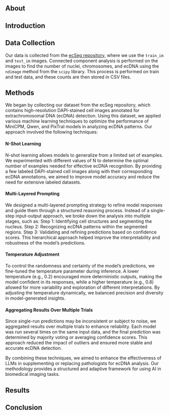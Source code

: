 ## About

## Introduction

## Data Collection
Our data is collected from the <a href="https://data.mendeley.com/datasets/m7n3zvg539/6">ecSeg repository</a>, where we use the `train_im` and `test_im` images. Connected component analysis is performed on the images to find the number of nuclei, chromosomes, and ecDNA using the `ndimage` method from the `scipy` library. This process is performed on train and test data, and these counts are then stored in CSV files.

## Methods
We began by collecting our dataset from the ecSeg repository, which contains high-resolution DAPI-stained cell images annotated for extrachromosomal DNA (ecDNA) detection. Using this dataset, we applied various machine learning techniques to optimize the performance of MiniCPM, Qwen, and PixTral models in analyzing ecDNA patterns. Our approach involved the following techniques:

#### **N-Shot Learning**
N-shot learning allows models to generalize from a limited set of examples. We experimented with different values of N to determine the optimal number of examples needed for effective ecDNA recognition. By providing a few labeled DAPI-stained cell images along with their corresponding ecDNA annotations, we aimed to improve model accuracy and reduce the need for extensive labeled datasets.

#### **Multi-Layered Prompting**
We designed a multi-layered prompting strategy to refine model responses and guide them through a structured reasoning process. Instead of a single-step input-output approach, we broke down the analysis into multiple stages, such as:
Step 1: Identifying cell structures and segmenting the nucleus.
Step 2: Recognizing ecDNA patterns within the segmented regions.
Step 3: Validating and refining predictions based on confidence scores.
This hierarchical approach helped improve the interpretability and robustness of the model’s predictions.

#### **Temperature Adjustment**
To control the randomness and certainty of the model’s predictions, we fine-tuned the temperature parameter during inference. A lower temperature (e.g., 0.2) encouraged more deterministic outputs, making the model confident in its responses, while a higher temperature (e.g., 0.8) allowed for more variability and exploration of different interpretations. By adjusting the temperature dynamically, we balanced precision and diversity in model-generated insights.

#### **Aggregating Results Over Multiple Trials**
Since single-run predictions may be inconsistent or subject to noise, we aggregated results over multiple trials to enhance reliability. Each model was run several times on the same input data, and the final prediction was determined by majority voting or averaging confidence scores. This approach reduced the impact of outliers and ensured more stable and accurate ecDNA detection.

By combining these techniques, we aimed to enhance the effectiveness of LLMs in supplementing or replacing pathologists for ecDNA analysis. Our methodology provides a structured and adaptive framework for using AI in biomedical imaging tasks.

## Results

## Conclusion
 
